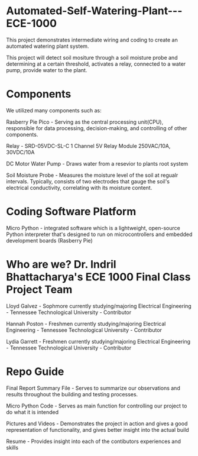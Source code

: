 # Automated-Self-Watering-Plant---ECE-1000
This project demonstrates intermediate wiring and coding to create an automated watering plant system.

This project will detect soil mositure through a soil moisture probe and determining at a certain threshold, activates a relay, connected to a water pump, provide water to the plant.

# Components
We utilized many components such as:

Rasberry Pie Pico - Serving as the central processing unit(CPU), responsible for data processing, decision-making, and controlling of other components.

Relay - SRD-05VDC-SL-C 1 Channel 5V Relay Module 250VAC/10A, 30VDC/10A

DC Motor Water Pump - Draws water from a resevior to plants root system

Soil Moisture Probe - Measures the moisture level of the soil at regualr intervals. Typically, consists of two electrodes that gauge the soil's electrical conductivity, correlating with its moisture content.

# Coding Software Platform
Micro Python - integrated software which is a lightweight, open-source Python interpreter that's designed to run on microcontrollers and embedded development boards (Rasberry Pie)
# Who are we? Dr. Indril Bhattacharya's ECE 1000 Final Class Project Team
Lloyd Galvez - Sophmore currently studying/majoring Electrical Engineering - Tennessee Technological University - Contributor

Hannah Poston - Freshmen currently studying/majoring Electrical Engineering - Tennessee Technological University - Contributor

Lydia Garrett - Freshmen currently studying/majoring Electrical Engineering - Tennessee Technological University - Contributor

# Repo Guide
Final Report Summary File - Serves to summarize our observations and results throughout the building and testing processes.

Micro Python Code - Serves as main function for controlling our project to do what it is intended

Pictures and Videos - Demonstrates the project in action and gives a good representation of functionality, and gives better insight into the actual build

Resume - Provides insight into each of the contibutors experiences and skills
